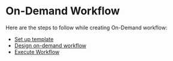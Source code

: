 # On-Demand Workflow

Here are the steps to follow while creating On-Demand workflow:

* [Set up template](https://docs.inogic.com/click2clone/configuration/automation/run-workflow-on-demand/set-up-template-1)
* [Design on-demand workflow](https://docs.inogic.com/click2clone/configuration/automation/run-workflow-on-demand/design-automation-workflow)
* [Execute Workflow](https://docs.inogic.com/click2clone/configuration/automation/run-workflow-on-demand/execute-workflow)
